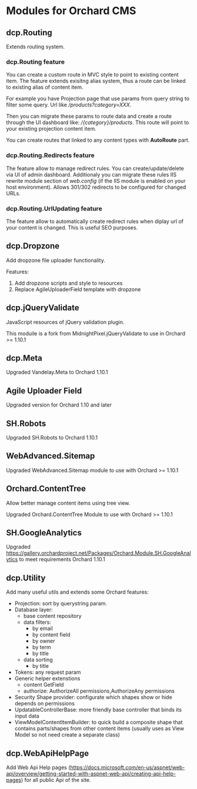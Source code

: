 # Modules for Orchard CMS

##  dcp.Routing

Extends routing system.

### dcp.Routing feature
You can create a custom route in MVC style to point to existing content item. The feature extends exisitng alias system, thus a route can be linked to existing alias of content item.

For example you have Projection page that use params from query string to filter some query. Url like _/products?category=XXX_.

Then you can migrate these params to route data and create a route through the UI dashboard like:
_/{category}/products_. This route will point to your existing projection content item.

You can create routes that linked to any content types with **AutoRoute** part.

### dcp.Routing.Redirects feature
The feature allow to manage redirect rules. You can create/update/delete via UI of admin dashboard.
Additionaly you can migrate these rules IIS rewrite module section of _web.config_ (if the IIS module is enabled on your host environment).
Allows 301/302 redirects to be configured for changed URLs.

### dcp.Routing.UrlUpdating feature
The feature allow to automatically create redirect rules when diplay url of your content is changed. This is useful SEO purposes.

## dcp.Dropzone
Add dropzone file uploader functionality.

Features:

1. Add dropzone scripts and style to resources
1. Replace AgileUploaderField template with dropzone

## dcp.jQueryValidate

JavaScript resources of jQuery validation plugin.

This moduile is a fork from MidnightPixel.jQueryValidate to use in Orchard >= 1.10.1

## dcp.Meta

Upgraded Vandelay.Meta to Orchard 1.10.1

## Agile Uploader Field

Upgraded version for Orchard 1.10 and later

## SH.Robots

Upgraded SH.Robots to Orchard 1.10.1

## WebAdvanced.Sitemap

Upgraded WebAdvanced.Sitemap module to use with Orchard >= 1.10.1

## Orchard.ContentTree

Allow better manage content items using tree view.

Upgraded Orchard.ContentTree Module to use with Orchard >= 1.10.1

## SH.GoogleAnalytics

Upgraded https://gallery.orchardproject.net/Packages/Orchard.Module.SH.GoogleAnalytics to meet requirements Orchard 1.10.1

## dcp.Utility

Add many useful utils and extends some Orchard features:

* Projection: sort by querystring param.
* Database layer: 
   * base content repository 
   * data filters:
     * by email
     * by content field
     * by owner
     * by term
     * by title
   * data sorting
     * by title
* Tokens: any request param
* Generic helper extenstions
  * content GetField
  * authorize: AuthorizeAll permissions,AuthorizeAny permissions
* Security Shape provider: configurate which shapes show or hide depends on permissions
* UpdatableControllerBase: more friendly base controller that binds its input data
* ViewModelContentItemBuilder: to quick build a composite shape that contains parts/shapes from other content items (usually uses as View Model so not need create a separate class) 

## dcp.WebApiHelpPage

Add Web Api Help pages (https://docs.microsoft.com/en-us/aspnet/web-api/overview/getting-started-with-aspnet-web-api/creating-api-help-pages) for all public Api of the site.
